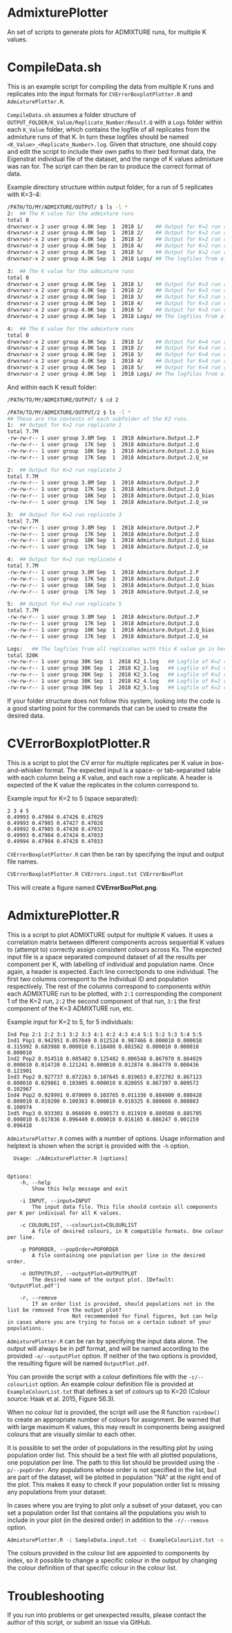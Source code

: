 # AdmixturePlotter
An set of scripts to generate plots for ADMIXTURE runs, for multiple K values. 

# CompileData.sh
This is an example script for compiling the data from multiple K runs and replicates into the input formats for `CVErrorBoxplotPlotter.R` and `AdmixturePlotter.R`.

`CompileData.sh` assumes a folder structure of `OUTPUT_FOLDER/K_Value/Replicate_Number/Result.Q` with a `Logs` folder within each `K_Value` folder, which contains the logfile of all replicates from the admixture runs of that K. In turn these logfiles should be named `<K_Value>_<Replicate_Number>.log`. Given that structure, one should copy and edit the script to include their own paths to their bed format data, the Eigenstrat individual file of the dataset, and the range of K values admixture was ran for. The script can then be ran to produce the correct format of data.

Example directory structure within output folder, for a run of 5 replicates with K=3-4:
```bash
/PATH/TO/MY/ADMIXTURE/OUTPUT/ $ ls -l *
2:	## The K value for the admixture runs
total 0
drwxrwsr-x 2 user group 4.0K Sep  1  2018 1/	## Output for K=2 run replicate 1
drwxrwsr-x 2 user group 4.0K Sep  1  2018 2/	## Output for K=2 run replicate 2
drwxrwsr-x 2 user group 4.0K Sep  1  2018 3/	## Output for K=2 run replicate 3
drwxrwsr-x 2 user group 4.0K Sep  1  2018 4/	## Output for K=2 run replicate 4
drwxrwsr-x 2 user group 4.0K Sep  1  2018 5/	## Output for K=2 run replicate 5
drwxrwsr-x 2 user group 4.0K Sep  1  2018 Logs/	## The logfiles from all replicates with this K value go in here.

3:	## The K value for the admixture runs
total 0
drwxrwsr-x 2 user group 4.0K Sep  1  2018 1/	## Output for K=3 run replicate 1
drwxrwsr-x 2 user group 4.0K Sep  1  2018 2/	## Output for K=3 run replicate 2
drwxrwsr-x 2 user group 4.0K Sep  1  2018 3/	## Output for K=3 run replicate 3
drwxrwsr-x 2 user group 4.0K Sep  1  2018 4/	## Output for K=3 run replicate 4
drwxrwsr-x 2 user group 4.0K Sep  1  2018 5/	## Output for K=3 run replicate 5
drwxrwsr-x 2 user group 4.0K Sep  1  2018 Logs/	## The logfiles from all replicates with this K value go in here.

4:	## The K value for the admixture runs
total 0
drwxrwsr-x 2 user group 4.0K Sep  1  2018 1/	## Output for K=4 run replicate 1
drwxrwsr-x 2 user group 4.0K Sep  1  2018 2/	## Output for K=4 run replicate 2
drwxrwsr-x 2 user group 4.0K Sep  1  2018 3/	## Output for K=4 run replicate 3
drwxrwsr-x 2 user group 4.0K Sep  1  2018 4/	## Output for K=4 run replicate 4
drwxrwsr-x 2 user group 4.0K Sep  1  2018 5/	## Output for K=4 run replicate 5
drwxrwsr-x 2 user group 4.0K Sep  1  2018 Logs/	## The logfiles from all replicates with this K value go in here.
```

And within each K result folder:
```bash
/PATH/TO/MY/ADMIXTURE/OUTPUT/ $ cd 2

/PATH/TO/MY/ADMIXTURE/OUTPUT/2 $ ls -l *
## These are the contents of each subfolder of the K2 runs.
1:	## Output for K=2 run replicate 1
total 7.7M
-rw-rw-r-- 1 user group 3.8M Sep  1  2018 Admixture.Output.2.P
-rw-rw-r-- 1 user group  17K Sep  1  2018 Admixture.Output.2.Q
-rw-rw-r-- 1 user group  18K Sep  1  2018 Admixture.Output.2.Q_bias
-rw-rw-r-- 1 user group  17K Sep  1  2018 Admixture.Output.2.Q_se

2:	## Output for K=2 run replicate 2
total 7.7M
-rw-rw-r-- 1 user group 3.8M Sep  1  2018 Admixture.Output.2.P
-rw-rw-r-- 1 user group  17K Sep  1  2018 Admixture.Output.2.Q
-rw-rw-r-- 1 user group  18K Sep  1  2018 Admixture.Output.2.Q_bias
-rw-rw-r-- 1 user group  17K Sep  1  2018 Admixture.Output.2.Q_se

3:	## Output for K=2 run replicate 3
total 7.7M
-rw-rw-r-- 1 user group 3.8M Sep  1  2018 Admixture.Output.2.P
-rw-rw-r-- 1 user group  17K Sep  1  2018 Admixture.Output.2.Q
-rw-rw-r-- 1 user group  18K Sep  1  2018 Admixture.Output.2.Q_bias
-rw-rw-r-- 1 user group  17K Sep  1  2018 Admixture.Output.2.Q_se

4:	## Output for K=2 run replicate 4
total 7.7M
-rw-rw-r-- 1 user group 3.8M Sep  1  2018 Admixture.Output.2.P
-rw-rw-r-- 1 user group  17K Sep  1  2018 Admixture.Output.2.Q
-rw-rw-r-- 1 user group  18K Sep  1  2018 Admixture.Output.2.Q_bias
-rw-rw-r-- 1 user group  17K Sep  1  2018 Admixture.Output.2.Q_se

5:	## Output for K=2 run replicate 5
total 7.7M
-rw-rw-r-- 1 user group 3.8M Sep  1  2018 Admixture.Output.2.P
-rw-rw-r-- 1 user group  17K Sep  1  2018 Admixture.Output.2.Q
-rw-rw-r-- 1 user group  18K Sep  1  2018 Admixture.Output.2.Q_bias
-rw-rw-r-- 1 user group  17K Sep  1  2018 Admixture.Output.2.Q_se

Logs:	## The logfiles from all replicates with this K value go in here. 
total 320K
-rw-rw-r-- 1 user group 30K Sep  1  2018 K2_1.log	## Logfile of K=2 run, replicate 1.
-rw-rw-r-- 1 user group 30K Sep  1  2018 K2_2.log	## Logfile of K=2 run, replicate 2.
-rw-rw-r-- 1 user group 30K Sep  1  2018 K2_3.log	## Logfile of K=2 run, replicate 3.
-rw-rw-r-- 1 user group 30K Sep  1  2018 K2_4.log	## Logfile of K=2 run, replicate 4.
-rw-rw-r-- 1 user group 30K Sep  1  2018 K2_5.log	## Logfile of K=2 run, replicate 5.
```

If your folder structure does not follow this system, looking into the code is a good starting point for the commands that can be used to create the desired data.

# CVErrorBoxplotPlotter.R
This is a script to plot the CV error for multiple replicates per K value in box-and-whisker format. The expected input is a space- or 
tab-separated table with each column being a K value, and each row a replicate. A header is expected of the K value the replicates in 
the column correspond to.

Example input for K=2 to 5 (space separated):
```
2 3 4 5
0.49993 0.47984 0.47426 0.47029
0.49993 0.47985 0.47427 0.47028
0.49992 0.47985 0.47430 0.47032
0.49993 0.47984 0.47424 0.47033
0.49994 0.47984 0.47428 0.47033
```

`CVErrorBoxplotPlotter.R` can then be ran by specifying the input and output file names.
```bash
CVErrorBoxplotPlotter.R CVErrors.input.txt CVErrorBoxPlot
```
This will create a figure named **CVErrorBoxPlot.png**.

# AdmixturePlotter.R
This is a script to plot ADMIXTURE output for multiple K values. It uses a correlation matrix between different components across
sequential K values to (attempt to) correctly assign consistent colours across Ks. The expected input file is a space separated compound 
dataset of all the results per component per K, with labelling of individual and population name. Once again, a header is expected. Each 
line correctponds to one individual. The first two columns correspont to the Individual ID and population respectively. The rest of the 
columns correspond to components within each ADMIXTURE run to be plotted, with `2:1` corresponding the component 1 of the K=2 run, `2:2` the second component of that run, `3:1` the first component of the K=3 ADMIXTURE run, etc. 

Example input for K=2 to 5, for 5 individuals:
```
Ind Pop 2:1 2:2 3:1 3:2 3:3 4:1 4:2 4:3 4:4 5:1 5:2 5:3 5:4 5:5
Ind1 Pop1 0.942951 0.057049 0.012524 0.987466 0.000010 0.000010 0.315992 0.683988 0.000010 0.118408 0.881562 0.000010 0.000010 0.000010
Ind2 Pop2 0.914518 0.085482 0.125482 0.006548 0.867970 0.864029 0.000010 0.014720 0.121241 0.000010 0.012874 0.864779 0.000436 0.121901
Ind3 Pop2 0.927737 0.072263 0.107645 0.019653 0.872702 0.867123 0.000010 0.029861 0.103005 0.000010 0.020055 0.867397 0.009572 0.102967
Ind4 Pop2 0.929991 0.070009 0.103765 0.011336 0.884900 0.880428 0.000010 0.019200 0.100363 0.000010 0.010325 0.880608 0.008083 0.100974
Ind5 Pop3 0.933301 0.066699 0.098573 0.011919 0.889508 0.885705 0.000010 0.017836 0.096449 0.000010 0.016165 0.886247 0.001159 0.096418
```

`AdmixturePlotter.R` comes with a number of options. Usage information and helptext is shown when the script is provided with the `-h` option.
```
  Usage: ./AdmixturePlotter.R [options]


Options:
	-h, --help
		Show this help message and exit

	-i INPUT, --input=INPUT
		The input data file. This file should contain all components per K per indiviual for all K values.

	-c COLOURLIST, --colourList=COLOURLIST
		A file of desired colours, in R compatible formats. One colour per line.

	-p POPORDER, --popOrder=POPORDER
		A file containing one population per line in the desired order.

	-o OUTPUTPLOT, --outputPlot=OUTPUTPLOT
		The desired name of the output plot. [Default: 'OutputPlot.pdf']

	-r, --remove
		If an order list is provided, should populations not in the list be removed from the output plot?
                     Not recommended for final figures, but can help in cases where you are trying to focus on a certain subset of your populations.
```
`AdmixturePlotter.R` can be ran by specifying the input data alone. The output will always be in pdf format, and will be named according to the provided `-o/--outputPlot` option. If neither of the two options is provided, the resulting figure will be named `OutputPlot.pdf`.

You can provide the script with a colour definitions file with the `-c/--colourList` option. An example colour definition file is provided at `ExampleColourList.txt` that defines a set of colours up to K=20 (Colour source: Haak et al. 2015, Figure S6.3). 

When no colour list is provided, the script will use the R function `rainbow()` to create an appropriate number of colours for assignment. Be warned that with large maximum K values, this may result in components being assigned colours that are visually similar to each other. 

It is possible to set the order of populations in the resulting plot by using population order list. This should be a text file with all 
plotted populations, one population per line. The path to this list should be provided using the `-p/--popOrder`. Any populations whose order is not specified in the list, but are part of the dataset, will be plotted in population "NA" at the right end of the plot. This makes it easy to check if your population order list is missing any populations from your dataset.

In cases where you are trying to plot only a subset of your dataset, you can set a population order list that contains all the populations you wish to include in your plot (in the desired order) in addition to the `-r/--remove` option.

```bash
AdmixturePlotter.R -i SampleData.input.txt -c ExampleColourList.txt -o SamplePlot -p PopOrder.txt [-r]
```

The colours provided in the colour list are appointed to components by index, so it possible to change a specific colour in the output by changing the colour definition of that specific colour in the colour list.

# Troubleshooting
If you run into problems or get unexpected results, please contact the author of this script, or submit an issue via GitHub.
